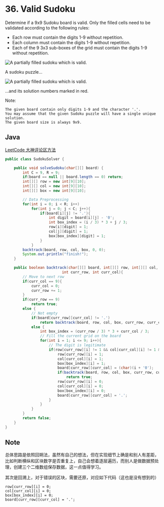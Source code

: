 # 36. Valid Sudoku

Determine if a 9x9 Sudoku board is valid. Only the filled cells need to be validated according to the following rules:

- Each row must contain the digits 1-9 without repetition.
- Each column must contain the digits 1-9 without repetition.
- Each of the 9 3x3 sub-boxes of the grid must contain the digits 1-9 without repetition.

![A partially filled sudoku which is valid.](https://upload.wikimedia.org/wikipedia/commons/thumb/f/ff/Sudoku-by-L2G-20050714.svg/250px-Sudoku-by-L2G-20050714.svg.png
)

A sudoku puzzle...

![A partially filled sudoku which is valid.](https://upload.wikimedia.org/wikipedia/commons/thumb/3/31/Sudoku-by-L2G-20050714_solution.svg/250px-Sudoku-by-L2G-20050714_solution.svg.png
)

...and its solution numbers marked in red.

Note:
```
The given board contain only digits 1-9 and the character '.'.
You may assume that the given Sudoku puzzle will have a single unique solution.
The given board size is always 9x9.
```

## Java

[LeetCode 大神评论区方法](https://leetcode-cn.com/problems/sudoku-solver/solution/jie-shu-du-by-leetcode/)
``` java
public class SudokuSolver {

    public void solveSudoku(char[][] board) {
        int C = 9, R = 9;
        if(board == null || board.length == 0) return;
        int[][] row = new int[9][10];
        int[][] col = new int[9][10];
        int[][] box = new int[9][10];

        // Data Preprocessing
        for(int i = 0; i < R; i++)
            for(int j = 0; j < C; j++){
                if(board[i][j] != '.'){
                    int digit = board[i][j] - '0';
                    int box_index = (i / 3) * 3 + j / 3;
                    row[i][digit] = 1;
                    col[j][digit] = 1;
                    box[box_index][digit] = 1;
                }
            }
        backtrack(board, row, col, box, 0, 0);
        System.out.println("finish!");
    }

    public boolean backtrack(char[][] board, int[][] row, int[][] col, int[][] box,
                          int curr_row, int curr_col){
        // Move to next row
        if(curr_col == 9){
            curr_col = 0;
            curr_row += 1;
        }
        if(curr_row == 9)
            return true;
        else {
            // Not empty
            if(board[curr_row][curr_col] != '.')
                return backtrack(board, row, col, box, curr_row, curr_col+1);
            else {
                int box_index = (curr_row / 3) * 3 + curr_col / 3;
                // Fill the current grid on the board
                for(int i = 1; i <= 9; i++){
                    // The digit is legitimate
                    if(row[curr_row][i] != 1 && col[curr_col][i] != 1 && box[box_index][i] != 1){
                        row[curr_row][i] = 1;
                        col[curr_col][i] = 1;
                        box[box_index][i] = 1;
                        board[curr_row][curr_col] = (char)(i + '0');
                        if(backtrack(board, row, col, box, curr_row, curr_col+1))
                            return true;
                        row[curr_row][i] = 0;
                        col[curr_col][i] = 0;
                        box[box_index][i] = 0;
                        board[curr_row][curr_col] = '.';
                    }
                }
            }
        }
        return false;
    }
}
```


## Note

总体思路是依照回朔法，虽然有自己的想法，但在实现细节上确是和别人有差距，比如判断横纵和区块数字是否重复上，自己会想着逐层遍历，而别人是做数据预处理，创建三个二维数组保存数据，这一点值得学习。

其次是回溯上，对于错误的区块，需要还原，对应如下代码（这也是没有想到的）
```
row[curr_row][i] = 0;
col[curr_col][i] = 0;
box[box_index][i] = 0;
board[curr_row][curr_col] = '.';
```
